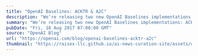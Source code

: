 ```yaml
---
title: "OpenAI Baselines: ACKTR & A2C"
description: "We’re releasing two new OpenAI Baselines implementations: ACKTR and A2C. A2C is a synchronous, deterministic variant of Asynchronous Advantage Actor Critic (A3C) which we’ve found gives equal performance. ACKTR is a more sample-efficient reinforcement learning algorithm than TRPO and A2C, and requires only slightly more computation than A2C per update."
summary: "We’re releasing two new OpenAI Baselines implementations: ACKTR and A2C. A2C is a synchronous, deterministic variant of Asynchronous Advantage Actor Critic (A3C) which we’ve found gives equal performance. ACKTR is a more sample-efficient reinforcement learning algorithm than TRPO and A2C, and requires only slightly more computation than A2C per update."
pubDate: "Fri, 18 Aug 2017 07:00:00 GMT"
source: "OpenAI Blog"
url: "https://openai.com/blog/openai-baselines-acktr-a2c"
thumbnail: "https://raisex-llc.github.io/ai-news-curation-site/assets/openai_logo.png"
---
```


